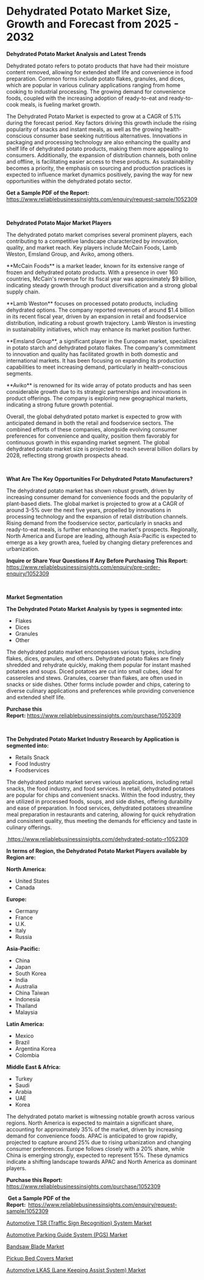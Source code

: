 <p><h1>Dehydrated Potato Market Size, Growth and Forecast from 2025 - 2032</h1></p><p><strong>Dehydrated Potato Market Analysis and Latest Trends</strong></p>
<p><p>Dehydrated potato refers to potato products that have had their moisture content removed, allowing for extended shelf life and convenience in food preparation. Common forms include potato flakes, granules, and dices, which are popular in various culinary applications ranging from home cooking to industrial processing. The growing demand for convenience foods, coupled with the increasing adoption of ready-to-eat and ready-to-cook meals, is fueling market growth.</p><p>The Dehydrated Potato Market is expected to grow at a CAGR of 5.1% during the forecast period. Key factors driving this growth include the rising popularity of snacks and instant meals, as well as the growing health-conscious consumer base seeking nutritious alternatives. Innovations in packaging and processing technology are also enhancing the quality and shelf life of dehydrated potato products, making them more appealing to consumers. Additionally, the expansion of distribution channels, both online and offline, is facilitating easier access to these products. As sustainability becomes a priority, the emphasis on sourcing and production practices is expected to influence market dynamics positively, paving the way for new opportunities within the dehydrated potato sector.</p></p>
<p><strong>Get a Sample PDF of the Report:&nbsp;</strong> <a href="https://www.reliablebusinessinsights.com/enquiry/request-sample/1052309?utm_campaign=1091&utm_medium=2&utm_source=Github&utm_content=ia&utm_term=06022025&utm_id=dehydrated-potato">https://www.reliablebusinessinsights.com/enquiry/request-sample/1052309</a></p>
<p>&nbsp;</p>
<p><strong>Dehydrated Potato Major Market Players</strong></p>
<p><p>The dehydrated potato market comprises several prominent players, each contributing to a competitive landscape characterized by innovation, quality, and market reach. Key players include McCain Foods, Lamb Weston, Emsland Group, and Aviko, among others.</p><p>**McCain Foods** is a market leader, known for its extensive range of frozen and dehydrated potato products. With a presence in over 160 countries, McCain's revenue for its fiscal year was approximately $9 billion, indicating steady growth through product diversification and a strong global supply chain. </p><p>**Lamb Weston** focuses on processed potato products, including dehydrated options. The company reported revenues of around $1.4 billion in its recent fiscal year, driven by an expansion in retail and foodservice distribution, indicating a robust growth trajectory. Lamb Weston is investing in sustainability initiatives, which may enhance its market position further.</p><p>**Emsland Group**, a significant player in the European market, specializes in potato starch and dehydrated potato flakes. The company's commitment to innovation and quality has facilitated growth in both domestic and international markets. It has been focusing on expanding its production capabilities to meet increasing demand, particularly in health-conscious segments.</p><p>**Aviko** is renowned for its wide array of potato products and has seen considerable growth due to its strategic partnerships and innovations in product offerings. The company is exploring new geographical markets, indicating a strong future growth potential.</p><p>Overall, the global dehydrated potato market is expected to grow with anticipated demand in both the retail and foodservice sectors. The combined efforts of these companies, alongside evolving consumer preferences for convenience and quality, position them favorably for continuous growth in this expanding market segment. The global dehydrated potato market size is projected to reach several billion dollars by 2028, reflecting strong growth prospects ahead.</p></p>
<p>&nbsp;</p>
<p><strong>What Are The Key Opportunities For Dehydrated Potato Manufacturers?</strong></p>
<p><p>The dehydrated potato market has shown robust growth, driven by increasing consumer demand for convenience foods and the popularity of plant-based diets. The global market is projected to grow at a CAGR of around 3-5% over the next five years, propelled by innovations in processing technology and the expansion of retail distribution channels. Rising demand from the foodservice sector, particularly in snacks and ready-to-eat meals, is further enhancing the market's prospects. Regionally, North America and Europe are leading, although Asia-Pacific is expected to emerge as a key growth area, fueled by changing dietary preferences and urbanization.</p></p>
<p><strong>Inquire or Share Your Questions If Any Before Purchasing This Report:</strong> <a href="https://www.reliablebusinessinsights.com/enquiry/pre-order-enquiry/1052309?utm_campaign=1091&utm_medium=2&utm_source=Github&utm_content=ia&utm_term=06022025&utm_id=dehydrated-potato">https://www.reliablebusinessinsights.com/enquiry/pre-order-enquiry/1052309</a></p>
<p>&nbsp;</p>
<p><strong>Market Segmentation</strong></p>
<p><strong>The Dehydrated Potato Market Analysis by types is segmented into:</strong></p>
<p><ul><li>Flakes</li><li>Dices</li><li>Granules</li><li>Other</li></ul></p>
<p><p>The dehydrated potato market encompasses various types, including flakes, dices, granules, and others. Dehydrated potato flakes are finely shredded and rehydrate quickly, making them popular for instant mashed potatoes and soups. Diced potatoes are cut into small cubes, ideal for casseroles and stews. Granules, coarser than flakes, are often used in snacks or side dishes. Other forms include powder and chips, catering to diverse culinary applications and preferences while providing convenience and extended shelf life.</p></p>
<p><strong>Purchase this Report:&nbsp;</strong><a href="https://www.reliablebusinessinsights.com/purchase/1052309?utm_campaign=1091&utm_medium=2&utm_source=Github&utm_content=ia&utm_term=06022025&utm_id=dehydrated-potato">https://www.reliablebusinessinsights.com/purchase/1052309</a></p>
<p>&nbsp;</p>
<p><strong>The Dehydrated Potato Market Industry Research by Application is segmented into:</strong></p>
<p><ul><li>Retails Snack</li><li>Food Industry</li><li>Foodservices</li></ul></p>
<p><p>The dehydrated potato market serves various applications, including retail snacks, the food industry, and food services. In retail, dehydrated potatoes are popular for chips and convenient snacks. Within the food industry, they are utilized in processed foods, soups, and side dishes, offering durability and ease of preparation. In food services, dehydrated potatoes streamline meal preparation in restaurants and catering, allowing for quick rehydration and consistent quality, thus meeting the demands for efficiency and taste in culinary offerings.</p></p>
<p><a href="https://www.reliablebusinessinsights.com/dehydrated-potato-r1052309?utm_campaign=1091&utm_medium=2&utm_source=Github&utm_content=ia&utm_term=06022025&utm_id=dehydrated-potato">&nbsp;https://www.reliablebusinessinsights.com/dehydrated-potato-r1052309</a></p>
<p><strong>In terms of Region, the Dehydrated Potato Market Players available by Region are:</strong></p>
<p>
    <p> <strong> North America: </strong>
        <ul>
            <li>United States</li>
            <li>Canada</li>
        </ul>
        </p> 
    <p> <strong> Europe: </strong>
        <ul>
            <li>Germany</li>
            <li>France</li>
            <li>U.K.</li>
            <li>Italy</li>
            <li>Russia</li>
        </ul>
        </p> 
    <p> <strong> Asia-Pacific: </strong>
        <ul>
            <li>China</li>
            <li>Japan</li>
            <li>South Korea</li>
            <li>India</li>
            <li>Australia</li>
            <li>China Taiwan</li>
            <li>Indonesia</li>
            <li>Thailand</li>
            <li>Malaysia</li>
        </ul>
        </p> 
    <p> <strong> Latin America: </strong>
        <ul>
            <li>Mexico</li>
            <li>Brazil</li>
            <li>Argentina Korea</li>
            <li>Colombia</li>
        </ul>
        </p> 
    <p> <strong> Middle East & Africa: </strong>
        <ul>
            <li>Turkey</li>
            <li>Saudi</li>
            <li>Arabia</li>
            <li>UAE</li>
            <li>Korea</li>
        </ul>
    </p>
    </p>
<p><p>The dehydrated potato market is witnessing notable growth across various regions. North America is expected to maintain a significant share, accounting for approximately 35% of the market, driven by increasing demand for convenience foods. APAC is anticipated to grow rapidly, projected to capture around 25% due to rising urbanization and changing consumer preferences. Europe follows closely with a 20% share, while China is emerging strongly, expected to represent 15%. These dynamics indicate a shifting landscape towards APAC and North America as dominant players.</p></p>
<p><strong>Purchase this Report: </strong><a href="https://www.reliablebusinessinsights.com/purchase/1052309?utm_campaign=1091&utm_medium=2&utm_source=Github&utm_content=ia&utm_term=06022025&utm_id=dehydrated-potato">https://www.reliablebusinessinsights.com/purchase/1052309</a></p>
<p>&nbsp;<strong>Get a Sample PDF of the Report:&nbsp;&nbsp;</strong><a href="https://www.reliablebusinessinsights.com/enquiry/request-sample/1052309?utm_campaign=1091&utm_medium=2&utm_source=Github&utm_content=ia&utm_term=06022025&utm_id=dehydrated-potato">https://www.reliablebusinessinsights.com/enquiry/request-sample/1052309</a></p>
<p><strong></strong></p>
<p><p><a href="https://www.linkedin.com/pulse/automotive-tsr-traffic-sign-recognition-system-market-outlook-yipic?utm_campaign=1091&utm_medium=2&utm_source=Github&utm_content=ia&utm_term=06022025&utm_id=dehydrated-potato">Automotive TSR (Traffic Sign Recognition) System Market</a></p><p><a href="https://www.linkedin.com/pulse/automotive-parking-guide-system-pgs-market-insights-report-agaxf?utm_campaign=1091&utm_medium=2&utm_source=Github&utm_content=ia&utm_term=06022025&utm_id=dehydrated-potato">Automotive Parking Guide System (PGS) Market</a></p><p><a href="https://github.com/raffadongraffadong/Market-Research-Report-List-1/blob/main/bandsaw-blade-market.md?utm_campaign=1091&utm_medium=2&utm_source=Github&utm_content=ia&utm_term=06022025&utm_id=dehydrated-potato">Bandsaw Blade Market</a></p><p><a href="https://github.com/njockebogris/Market-Research-Report-List-1/blob/main/pickup-bed-covers-market.md?utm_campaign=1091&utm_medium=2&utm_source=Github&utm_content=ia&utm_term=06022025&utm_id=dehydrated-potato">Pickup Bed Covers Market</a></p><p><a href="https://www.linkedin.com/pulse/automotive-lkas-lane-keeping-assist-system-market-size-u784c?utm_campaign=1091&utm_medium=2&utm_source=Github&utm_content=ia&utm_term=06022025&utm_id=dehydrated-potato">Automotive LKAS (Lane Keeping Assist System) Market</a></p></p>